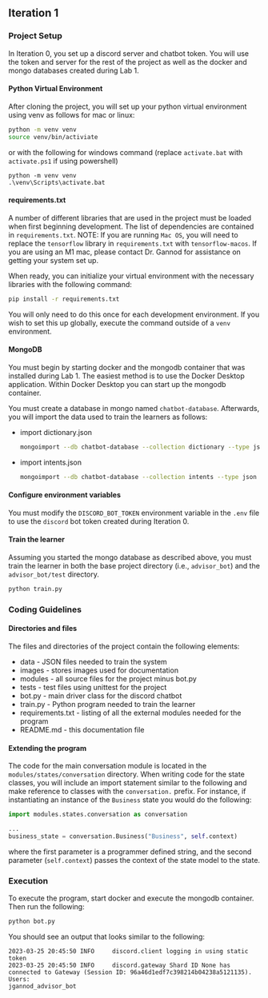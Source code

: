 ## Iteration 1

### Project Setup
In Iteration 0, you set up a discord server and chatbot token. You will use the token and server for the rest
of the project as well as the docker and mongo databases created during Lab 1.

#### Python Virtual Environment
After cloning the project, you will set up your python virtual environment using venv as follows for mac or linux:
```bash
python -m venv venv
source venv/bin/activiate
```
or with the following for windows command (replace `activate.bat` with `activate.ps1` if using powershell)
```commandline
python -m venv venv
.\venv\Scripts\activate.bat
```

#### requirements.txt
A number of different libraries that are used in the project must be loaded when first beginning development. The 
list of dependencies are contained in `requirements.txt`. 
NOTE: If you are running `Mac OS`, you will need to replace the `tensorflow` library in `requirements.txt` with
`tensorflow-macos`. If you are using an M1 mac, please contact Dr. Gannod for assistance on getting your system
set up.

When ready, you can initialize your virtual environment with the necessary libraries with the following command:

```bash
pip install -r requirements.txt
```
You will only need to do this once for each development environment. If you wish to set this up globally,
execute the command outside of a `venv` environment.

#### MongoDB
You must begin by starting docker and the mongodb container that was installed during Lab 1. The easiest method
is to use the Docker Desktop application. Within Docker Desktop you can start up the mongodb container.

You must create a database in mongo named `chatbot-database`. Afterwards, you will import the data used to
train the learners as follows:
* import dictionary.json
   ```bash
   mongoimport --db chatbot-database --collection dictionary --type json --jsonArray --uri mongodb://localhost:27017 --file /path/to/dictionary.json
   ```
* import intents.json
   ```bash
   mongoimport --db chatbot-database --collection intents --type json --jsonArray --uri mongodb://localhost:27017 --file /path/to/intents.json
   ```
#### Configure environment variables
You must modify the `DISCORD_BOT_TOKEN` environment variable in the `.env` file to use the `discord` bot token created during
Iteration 0.

#### Train the learner
Assuming you started the mongo database as described above, you must train the learner in both the base project directory
(i.e., `advisor_bot`) and the `advisor_bot/test` directory.
```bash
python train.py
```

### Coding Guidelines

#### Directories and files
The files and directories of the project contain the following elements:
* data - JSON files needed to train the system
* images - stores images used for documentation
* modules - all source files for the project minus bot.py
* tests - test files using unittest for the project
* bot.py - main driver class for the discord chatbot
* train.py - Python program needed to train the learner
* requirements.txt - listing of all the external modules needed for the program
* README.md - this documentation file

#### Extending the program
The code for the main conversation module is located in the `modules/states/conversation` directory.
When writing code for the state classes, you will include an import statement similar to the following and
make reference to classes with the `conversation.` prefix. For instance, if instantiating an instance 
of the `Business` state you would do the following:

```python
import modules.states.conversation as conversation

...
business_state = conversation.Business("Business", self.context) 
```
where the first parameter is a programmer defined string, and the second parameter (`self.context`) passes the
context of the state model to the state. 

### Execution
To execute the program, start docker and execute the mongodb container. Then run the following: 
```bash
python bot.py
```
You should see an output that looks similar to the following:
```text
2023-03-25 20:45:50 INFO     discord.client logging in using static token
2023-03-25 20:45:50 INFO     discord.gateway Shard ID None has connected to Gateway (Session ID: 96a46d1edf7c398214b04238a5121135).
Users:
jgannod_advisor_bot
```

